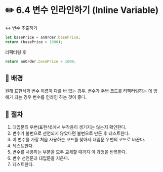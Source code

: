 # ✏️ 6.4 변수 인라인하기 (Inline Variable)

↔️ 변수 추출하기

```javascript
let basePrice = anOrder.basePrice;
return (basePrice > 1000);
```

리팩터링 후

```javascript
return anOrder.basePrice > 1000;
```

## 🧷 배경

원래 표현식과 변수 이름이 다를 바 없는 경우. 변수가 주변 코드를 리팩터링하는 데 방해가 되는 경우 변수를 인라인 하는 것이 좋다.

## 🧷 절차

1. 대입문의 우변(표현식)에서 부작용이 생기지는 않는지 확인한다.
2. 변수가 불변으로 선언되지 않았다면 불변으로 만든 후 테스트한다.
3. 이 변수를 가장 처음 사용하는 코드를 찾아서 대입문 우변의 코드로 바꾼다.
4. 테스트한다.
5. 변수를 사용하는 부분을 모두 교체할 때까지 이 과정을 반복한다.
6. 변수 선언문과 대입문을 지운다.
7. 테스트한다.

